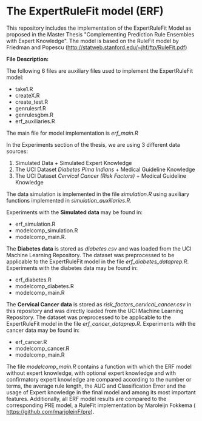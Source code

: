 # The ExpertRuleFit model (ERF) 

This repository includes the implementation of the ExpertRuleFit Model as proposed in the Master Thesis "Complementing Prediction Rule Ensembles with Expert Knowledge". The model is based on the RuleFit model by Friedman and Popescu 
(http://statweb.stanford.edu/~jhf/ftp/RuleFit.pdf)

**File Description:**

The following 6 files are auxiliary files used to implement the ExpertRuleFit model:
 * take1.R
 * createX.R
 * create_test.R
 * genrulesrf.R
 * genrulesgbm.R
 * erf_auxiliaries.R

The main file for model implementation is *erf_main.R*

In the Experiments section of the thesis, we are using 3 different data sources:

1. Simulated Data + Simulated Expert Knowledge
2. The UCI Dataset *Diabetes Pima Indians* + Medical Guideline Knowledge
3. The UCI Dataset *Cervical Cancer (Risk Factors)* + Medical Guideline Knowledge


The data simulation is implemented in the file *simulation.R* using auxiliary functions implemented in
*simulation_auxiliaries.R*.

Experiments with the **Simulated data** may be found in:

* erf_simulation.R
* modelcomp_simulation.R
* modelcomp_main.R.

The **Diabetes data** is stored as *diabetes.csv* and was loaded from the UCI Machine Learning Repository.
The dataset was preprocessed to be applicable to the ExpertRuleFit model in the file *erf_diabetes_dataprep.R*.
Experiments with the diabetes data may be found in:

* erf_diabetes.R
* modelcomp_diabetes.R
* modelcomp_main.R


The **Cervical Cancer data** is stored as *risk_factors_cervical_cancer.csv* in this repository and was directly loaded from the UCI Machine Learning Repository.
The dataset was preprocessed to be applicable to the ExpertRuleFit model in the file *erf_cancer_dataprep.R*.
Experiments with the cancer data may be found in:


* erf_cancer.R
* modelcomp_cancer.R
* modelcomp_main.R


The file *modelcomp_main.R* contains a function with which the ERF model without expert knowledge, with optional expert knowledge and with confirmatory expert knowledge are compared according to the number or terms, the average rule length, the AUC and Classification Error and the usage of Expert knowledge in the final model and among its most important features.
Additionally, all ERF model results are compared to the corresponding PRE model, a RuleFit implementation by Maroleijn Fokkema ( https://github.com/marjoleinF/pre).


